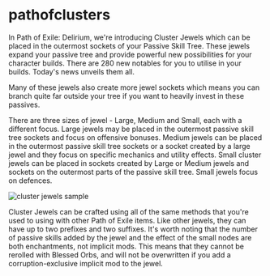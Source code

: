 # pathofclusters

In Path of Exile: Delirium, we're introducing Cluster Jewels which can be placed in the outermost sockets of your Passive Skill Tree. These jewels expand your passive tree and provide powerful new possibilities for your character builds. There are 280 new notables for you to utilise in your builds. Today's news unveils them all.

Many of these jewels also create more jewel sockets which means you can branch quite far outside your tree if you want to heavily invest in these passives.

There are three sizes of jewel - Large, Medium and Small, each with a different focus. Large jewels may be placed in the outermost passive skill tree sockets and focus on offensive bonuses. Medium jewels can be placed in the outermost passive skill tree sockets or a socket created by a large jewel and they focus on specific mechanics and utility effects. Small cluster jewels can be placed in sockets created by Large or Medium jewels and sockets on the outermost parts of the passive skill tree. Small jewels focus on defences.

![cluster jewels sample](https://web.poecdn.com/public/news/2020-03-10/Jewels.png)

Cluster Jewels can be crafted using all of the same methods that you're used to using with other Path of Exile items. Like other jewels, they can have up to two prefixes and two suffixes. It's worth noting that the number of passive skills added by the jewel and the effect of the small nodes are both enchantments, not implicit mods. This means that they cannot be rerolled with Blessed Orbs, and will not be overwritten if you add a corruption-exclusive implicit mod to the jewel.
